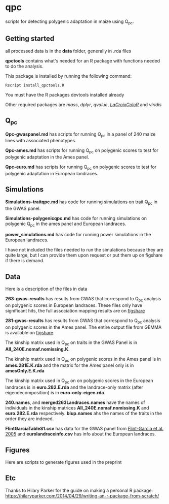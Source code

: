 # qpc
scripts for detecting polygenic adaptation in maize using Q<sub>pc</sub>.


## Getting started
all processed data is in the **data** folder, generally in .rda files

**qpctools** contains what's needed for an R package with functions needed to do the analysis. 

This package is installed by running the following command: 
```
Rscript install_qpctools.R
```
You must have the R packages devtools installed already

Other required packages are *mass*, *dplyr*, *qvalue*, [*LaCroixColoR*](https://github.com/johannesbjork/LaCroixColoR) and *viridis*

## Q<sub>pc</sub>
**Qpc-gwaspanel.md** has scripts for running Q<sub>pc</sub> in a panel of 240 maize lines with associated phenotypes.

**Qpc-ames.md** has scripts for running Q<sub>pc</sub> on polygenic scores to test for polygenic adaptation in the Ames panel.

**Qpc-euro.md** has scripts for running Q<sub>pc</sub> on polygenic scores to test for polygenic adaptation in European landraces.

## Simulations
**Simulations-traitqpc.md** has code for running simulations on trait Q<sub>pc</sub> in the GWAS panel. 

**Simulations-polygenicqpc.md** has code for running simulations on polygenic Q<sub>pc</sub> in the ames panel and European landraces. 

**power\_simulations.md** has code for running power simulations in the European landraces.

I have not included the files needed to run the simulations because they are quite large, but I can provide them upon request or put them up on figshare if there is demand.

## Data
Here is a description of the files in data

**263-gwas-results** has results from GWAS that correspond to Q<sub>pc</sub> analysis on polygenic scores in European landraces. These files only have significant hits, the full association mapping results are on [figshare](https://figshare.com/articles/263_GWAS/6807473)

**281-gwas-results** has results from GWAS that correspond to Q<sub>pc</sub> analysis on polygenic scores in the Ames panel. The entire output file from GEMMA is available on [figshare](https://figshare.com/articles/281_GWAS/6807461).

The kinship matrix used in Q<sub>pc</sub> on traits in the GWAS Panel is in **All\_240E.nomaf.nomissing.K**.

The kinship matrix used in Q<sub>pc</sub> on polygenic scores in the Ames panel is in **ames.281E.K.rda** and the matrix for the Ames panel only is in **amesOnly.E.K.rda**

The kinship matrix used in Q<sub>pc</sub> on on polygenic scores in the European landraces is in **euro.282.E.rda** and the landrace-only matrix (after eigendecomposition) is in **euro-only-eigen.rda**.

**240.names**, and **merged263Landraces.names** have the names of individuals in the kinship matrices **All\_240E.nomaf.nomissing.K** and **euro.282.E.rda** respectively. **blup.names** ahs the names of the traits in the order they are indexed. 

**FlintGarciaTableS1.csv** has data for the GWAS panel from [Flint-Garcia et al. 2005](https://onlinelibrary.wiley.com/doi/abs/10.1111/j.1365-313X.2005.02591.x) and **eurolandraceinfo.csv** has info about the European landraces.

## Figures
Here are scripts to generate figures used in the preprint


## Etc
Thanks to Hilary Parker for the guide on making a personal R package: https://hilaryparker.com/2014/04/29/writing-an-r-package-from-scratch/

